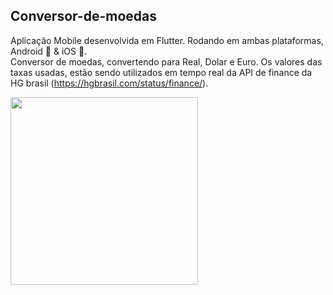 ## Conversor-de-moedas

Aplicação Mobile desenvolvida em Flutter.
Rodando em ambas plataformas, Android 🤖 & iOS 🍎.
<br>
Conversor de moedas, convertendo para Real, Dolar e Euro. Os valores das taxas usadas, estão sendo utilizados em tempo real da API de finance da HG brasil (https://hgbrasil.com/status/finance/).

<img heigth="200" width="300" src="https://user-images.githubusercontent.com/8354309/60233140-916dd280-9875-11e9-9a25-19d32a3f7fb8.png" />
<br><br>


